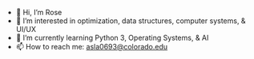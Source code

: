 - 👋 Hi, I’m Rose 
- 👀 I’m interested in optimization, data structures, computer systems, & UI/UX
- 🌱 I’m currently learning Python 3, Operating Systems, & AI 
- 📫 How to reach me: asla0693@colorado.edu

<!---
RoseLanc-CU/RoseLanc-CU is a ✨ special ✨ repository because its `README.md` (this file) appears on your GitHub profile.
You can click the Preview link to take a look at your changes.
--->
